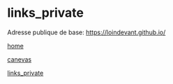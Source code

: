# links_private

Adresse publique de base: https://loindevant.github.io/

[home](https://loindevant.github.io/)

[canevas](https://loindevant.github.io/canevas)

[links_private](https://loindevant.github.io/links_private)
